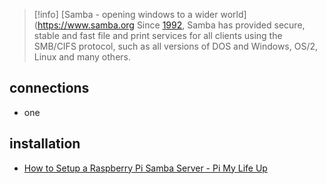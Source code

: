 
> [!info] [Samba - opening windows to a wider world](https://www.samba.org
> Since [1992](https://www.samba.org/samba/docs/10years.html), Samba has provided secure, stable and fast file and print services for all clients using the SMB/CIFS protocol, such as all versions of DOS and Windows, OS/2, Linux and many others.

## connections
- one

## installation
- [How to Setup a Raspberry Pi Samba Server - Pi My Life Up](https://pimylifeup.com/raspberry-pi-samba/#:~:text=Connect%20to%20Raspberry%20Pi%20Samba%20Server%20Mac%201,enter%20both%20the%20username%20and%20password...%20See%20More.)